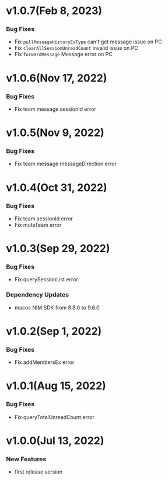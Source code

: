 # v1.0.7(Feb 8, 2023)

### Bug Fixes
* Fix `pullMessageHistoryExType` can't get message issue on PC
* Fix `clearAllSessionUnreadCount` invalid issue on PC
* Fix `forwardMessage` Message error on PC

# v1.0.6(Nov 17, 2022)

### Bug Fixes
* Fix team message sessionId error

# v1.0.5(Nov 9, 2022)

### Bug Fixes
* Fix team message messageDirection error

# v1.0.4(Oct 31, 2022)

### Bug Fixes
* Fix team sessionId error
* Fix muteTeam error

# v1.0.3(Sep 29, 2022)

### Bug Fixes
* Fix querySessionList error

### Dependency Updates
* macos NIM SDK from 8.8.0 to 9.6.0

# v1.0.2(Sep 1, 2022)

### Bug Fixes
* Fix addMembersEx error

# v1.0.1(Aug 15, 2022)

### Bug Fixes
* Fix queryTotalUnreadCount error

# v1.0.0(Jul 13, 2022)

### New Features
* first release version